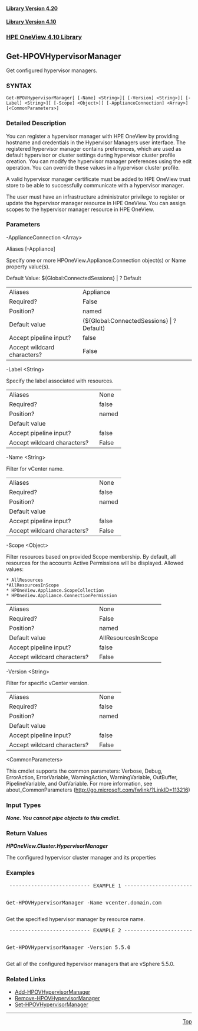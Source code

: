﻿<a name="top"></a>
 <h4><a href="#4.20">Library Version 4.20</a></h4>
 <h4><a href="#4.10">Library Version 4.10</a></h4>
  <a name="4.10"></a>

### <u>HPE OneView 4.10 Library</u>

## Get-HPOVHypervisorManager
<p>
Get configured hypervisor managers.

### SYNTAX
<p>
<pre><code>Get-HPOVHypervisorManager[ [-Name] &lt;String&gt;][ [-Version] &lt;String&gt;][ [-Label] &lt;String&gt;][ [-Scope] &lt;Object&gt;][ [-ApplianceConnection] &lt;Array&gt;] [&lt;CommonParameters&gt;]</code></pre>

### Detailed Description
<p>
You can register a hypervisor manager with HPE OneView by providing hostname and credentials in the Hypervisor Managers user interface. The registered hypervisor manager contains preferences, which are used as default hypervisor or cluster settings during hypervisor cluster profile creation. You can modify the hypervisor manager preferences using the edit operation. You can override these values in a hypervisor cluster profile. 

A valid hypervisor manager certificate must be added to HPE OneView trust store to be able to successfully communicate with a hypervisor manager.

The user must have an infrastructure administrator privilege to register or update the hypervisor manager resource in HPE OneView. You can assign scopes to the hypervisor manager resource in HPE OneView.


### Parameters

-ApplianceConnection &lt;Array&gt;<p>
Aliases [-Appliance]

Specify one or more HPOneView.Appliance.Connection object(s) or Name property value(s).

Default Value: ${Global:ConnectedSessions} | ? Default

<table><tbody><tr><td>Aliases</td><td>Appliance</td></tr><tr><td>Required?</td><td>False</td></tr><tr><td>Position?</td><td>named</td></tr><tr><td>Default value</td><td>(${Global:ConnectedSessions} | ? Default)</td></tr><tr><td>Accept pipeline input?</td><td>false</td></tr><tr><td>Accept wildcard characters?&nbsp;&nbsp;&nbsp; </td><td>False</td></tr></tbody></table>

 -Label &lt;String&gt;<p>
Specify the label associated with resources.

<table><tbody><tr><td>Aliases</td><td>None</td></tr><tr><td>Required?</td><td>false</td></tr><tr><td>Position?</td><td>named</td></tr><tr><td>Default value</td><td></td></tr><tr><td>Accept pipeline input?</td><td>false</td></tr><tr><td>Accept wildcard characters?&nbsp;&nbsp;&nbsp; </td><td>False</td></tr></tbody></table>

 -Name &lt;String&gt;<p>
Filter for vCenter name.

<table><tbody><tr><td>Aliases</td><td>None</td></tr><tr><td>Required?</td><td>false</td></tr><tr><td>Position?</td><td>named</td></tr><tr><td>Default value</td><td></td></tr><tr><td>Accept pipeline input?</td><td>false</td></tr><tr><td>Accept wildcard characters?&nbsp;&nbsp;&nbsp; </td><td>False</td></tr></tbody></table>

 -Scope &lt;Object&gt;<p>
Filter resources based on provided Scope membership.  By default, all resources for the accounts Active Permissions will be displayed.  Allowed values:

	* AllResources
	*AllResourcesInScope
	* HPOneView.Appliance.ScopeCollection
	* HPOneView.Appliance.ConnectionPermission

<table><tbody><tr><td>Aliases</td><td>None</td></tr><tr><td>Required?</td><td>False</td></tr><tr><td>Position?</td><td>named</td></tr><tr><td>Default value</td><td>AllResourcesInScope</td></tr><tr><td>Accept pipeline input?</td><td>false</td></tr><tr><td>Accept wildcard characters?&nbsp;&nbsp;&nbsp; </td><td>False</td></tr></tbody></table>

 -Version &lt;String&gt;<p>
Filter for specific vCenter version.

<table><tbody><tr><td>Aliases</td><td>None</td></tr><tr><td>Required?</td><td>false</td></tr><tr><td>Position?</td><td>named</td></tr><tr><td>Default value</td><td></td></tr><tr><td>Accept pipeline input?</td><td>false</td></tr><tr><td>Accept wildcard characters?&nbsp;&nbsp;&nbsp; </td><td>False</td></tr></tbody></table>

 &lt;CommonParameters&gt;

This cmdlet supports the common parameters: Verbose, Debug, ErrorAction, ErrorVariable, WarningAction, WarningVariable, OutBuffer, PipelineVariable, and OutVariable. For more information, see about_CommonParameters (<a href="http://go.microsoft.com/fwlink/?LinkID=113216">http://go.microsoft.com/fwlink/?LinkID=113216</a>)<p>

### Input Types

_**None.  You cannot pipe objects to this cmdlet.**_

 



### Return Values

_**HPOneView.Cluster.HypervisorManager**_

 

The configured hypervisor cluster manager and its properties



### Examples

<pre> -------------------------- EXAMPLE 1 --------------------------<p>
Get-HPOVHypervisorManager -Name vcenter.domain.com
</pre>
Get the specified hypervisor manager by resource name.


 <pre> -------------------------- EXAMPLE 2 --------------------------<p>
Get-HPOVHypervisorManager -Version 5.5.0
</pre>
Get all of the configured hypervisor managers that are vSphere 5.5.0.



### Related Links

* [Add-HPOVHypervisorManager](https://github.com/HewlettPackard/POSH-HPOneView/wiki/Add-HPOVHypervisorManager)
* [Remove-HPOVHypervisorManager](https://github.com/HewlettPackard/POSH-HPOneView/wiki/Remove-HPOVHypervisorManager)
* [Set-HPOVHypervisorManager](https://github.com/HewlettPackard/POSH-HPOneView/wiki/Set-HPOVHypervisorManager)


***
<div align=right><a href="#Top">Top</a></div>
